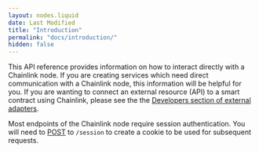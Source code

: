 ```yaml
---
layout: nodes.liquid
date: Last Modified
title: "Introduction"
permalink: "docs/introduction/"
hidden: false
---
```

This API reference provides information on how to interact directly with a Chainlink node. If you are creating services which need direct communication with a Chainlink node, this information will be helpful for you. If you are wanting to connect an external resource (API) to a smart contract using Chainlink, please see the the [Developers section of external adapters](../developers).

Most endpoints of the Chainlink node require session authentication. You will need to [POST](ref:sessions) to `/session` to create a cookie to be used for subsequent requests.